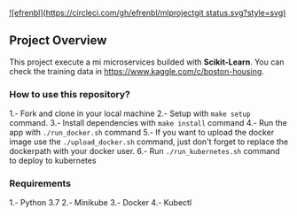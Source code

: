 [![efrenbl](https://circleci.com/gh/efrenbl/mlprojectgit status.svg?style=svg)](https://app.circleci.com/pipelines/github/efrenbl/mlproject)

## Project Overview

This project execute a mi microservices builded with **Scikit-Learn**. You can check the training data in https://www.kaggle.com/c/boston-housing.


### How to use this repository?

1.- Fork and clone in your local machine
2.- Setup with `make setup` command. 
3.- Install dependencies with `make install` command
4.- Run the app with `./run_docker.sh` command
5.- If you want to upload the docker image use the `./upload_docker.sh` command, just don't forget to replace the dockerpath with your docker user.
6.- Run `./run_kubernetes.sh` command to deploy to kubernetes 


### Requirements
1.- Python 3.7
2.- Minikube
3.- Docker
4.- Kubectl
